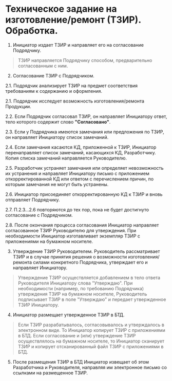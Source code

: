 # Техническое задание на изготовление/ремонт (ТЗИР). Обработка.

1.    Инициатор издает ТЗИР и направляет его на согласование Подрядчику.
>ТЗИР направляется Подрядчику способом, предварительно согласованным с ним.

2.    Согласование ТЗИР с Подрядчиком.

2.1.    Подрядчик анализирует ТЗИР на предмет соответствия требованиям к содержанию и оформления.

2.1.    Подрядчик исследует возможность изготовления/ремонта Продукции.

2.2.    Если Подрядчик согласовал ТЗИР, он направляет Инициатору ответ, тело которого содержит слово **"Согласовано"**.

2.3.    Если у Подрядчика имеются замечания или предложения по ТЗИР, он направляет Инициатору список замечаний.

2.4.    Если замечания касаются КД, приложенной к ТЗИР, Инициатор перенаправляет список замечаний, касающихся КД, Разработчику.
Копия списка замечаний направляется Руководителю.

2.5.    Разработчик устраняет замечания или определяет невозможность их устранения и направляет Инициатору письмо с приложением откорректированной КД или ответом с перечислением причин, по которым замечания не могут быть устранены.

2.6.    Инициатор присоединяет откорректированную КД к ТЗИР и вновь отправляет Подрядчику.

2.7.    П.2.3...2.6 повторяются до тех пор, пока не будет достигнуто согласование с Подрядчиком.

2.8.    После окончания процесса согласования Инициатор направляет согласованное ТЗИР Руководителю для утверждения. При необходимости Инициатор изготавливает экземпляр ТЗИР с приложениями на бумажном носителе. 

3.    Утверждение ТЗИР Руководителем. Руководитель рассматривает ТЗИР и в случае принятия решения о возможности изготовления/ремонта силами конкретного Подрядчика, утверждает его и направляет Инициатору.
>Утверждение ТЗИР осуществляется добавлением в тело ответа Руководителя Инициатору слова "Утверждаю". При необходимости (например, по требованию Подрядчика) утверждения ТЗИР на бумажном носителе, Руководитель подписывает ТЗИР в поле "Утверждаю" и передает утвержденное ТЗИР Инициатору. 

4.    Инициатор размещает утвержденное ТЗИР в БТД.
>Если ТЗИР разрабатывалось, согласовывалось и утверждалось в электронном виде. То Инициатор копирует ТЗИР с приложениями в БТД.
>Если согласование и (или) утверждение ТЗИР осуществлялось на бумажном носителе, то Инициатор сканирует ТЗИР и копирует отсканированный файл ТЗИР с приложениями в БТД.

5.    После размещения ТЗИР в БТД Инициатор извещает об этом Разработчика и Руководителя, направляя им электронное письмо со ссылками на размещенное ТЗИР.
